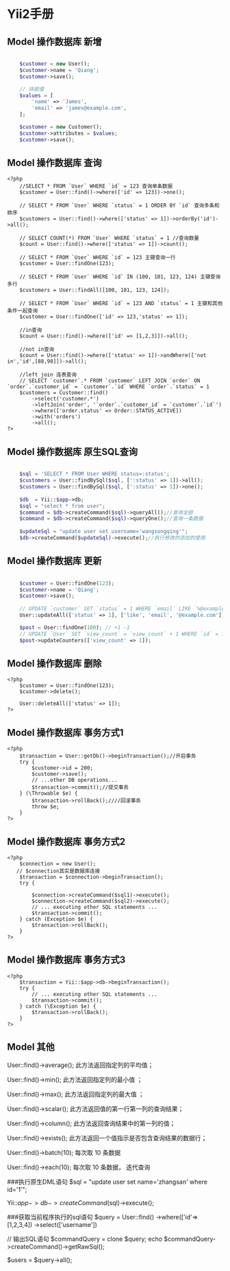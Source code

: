 # Yii2手册
## Model 操作数据库 新增
```php

	$customer = new User();
	$customer->name = 'Qiang';
	$customer->save();

	// 块赋值
	$values = [
		'name' => 'James',
		'email' => 'james@example.com',
	];

	$customer = new Customer();
	$customer->attributes = $values;
	$customer->save();
```
## Model 操作数据库 查询
    <?php
        //SELECT * FROM `User` WHERE `id` = 123 查询单条数据
		$customer = User::find()->where(['id' => 123])->one();

		// SELECT * FROM `User` WHERE `status` = 1 ORDER BY `id` 查询多条和排序
		$customers = User::find()->where(['status' => 1])->orderBy('id')->all();

		// SELECT COUNT(*) FROM `User` WHERE `status` = 1 //查询数量
		$count = User::find()->where(['status' => 1])->count();
		
		// SELECT * FROM `User` WHERE `id` = 123 主键查询一行
		$customer = User::findOne(123);

		// SELECT * FROM `User` WHERE `id` IN (100, 101, 123, 124) 主键查询多行
		$customers = User::findAll([100, 101, 123, 124]);

		// SELECT * FROM `User` WHERE `id` = 123 AND `status` = 1 主键和其他条件一起查询
		$customer = User::findOne(['id' => 123,'status' => 1]);
		
		//in查询
		$count = User::find()->where(['id' => [1,2,3]])->all();

		//not in查询
		$count = User::find()->where(['status' => 1])->andWhere(['not in','id',[88,98]])->all();

		//left join 连表查询
		// SELECT `customer`.* FROM `customer` LEFT JOIN `order` ON `order`.`customer_id` = `customer`.`id` WHERE `order`.`status` = 1
		$customers = Customer::find()
    		->select('customer.*')
    		->leftJoin('order', '`order`.`customer_id` = `customer`.`id`')
   			->where(['order.status' => Order::STATUS_ACTIVE])
    		->with('orders')
    		->all();
    ?>
## Model 操作数据库 原生SQL查询
```php

	$sql = 'SELECT * FROM User WHERE status=:status';
	$customers = User::findBySql($sql, [':status' => 1])->all();
	$customers = User::findBySql($sql, [':status' => 1])->one();
	
	$db  = Yii::$app->db;
	$sql = "select * from user";
	$command = $db->createCommand($sql)->queryAll();//查询全部
	$command = $db->createCommand($sql)->queryOne();//查询一条数据
	
	$updateSql = "update user set username='wangsongqing'";
	$db->createCommand($updateSql)->execute();//执行修改的添加的使用
```
## Model 操作数据库 更新
```php

   	$customer = User::findOne(123);
	$customer->name = 'Qiang';
	$customer->save();
	
	// UPDATE `customer` SET `status` = 1 WHERE `email` LIKE `%@example.com%`
	User::updateAll(['status' => 1], ['like', 'email', '@example.com']);		

	$post = User::findOne(100); // +1 -1
	// UPDATE `User` SET `view_count` = `view_count` + 1 WHERE `id` = 100
	$post->updateCounters(['view_count' => 1]);
```
## Model 操作数据库 删除
	<?php
        $customer = User::findOne(123);
		$customer->delete();

		User::deleteAll(['status' => 1]);
    ?>
## Model 操作数据库 事务方式1
	<?php
        $transaction = User::getDb()->beginTransaction();//开启事务
		try {
		    $customer->id = 200;
		    $customer->save();
		    // ...other DB operations...
		    $transaction->commit();//提交事务
		} (\Throwable $e) {
		    $transaction->rollBack();////回滚事务
		    throw $e;
		}
    ?>
## Model 操作数据库 事务方式2
	<?php
		$connection = new User();
       // $connection其实是数据库连接
		$transaction = $connection->beginTransaction();
		try {
			
		    $connection->createCommand($sql1)->execute();
		    $connection->createCommand($sql2)->execute();
		    // ... executing other SQL statements ...
		    $transaction->commit();
		} catch (Exception $e) {
		    $transaction->rollBack();
		}
    ?>
## Model 操作数据库 事务方式3
	<?php
		$transaction = Yii::$app->db->beginTransaction();
		try {
		    // ... executing other SQL statements ...
		    $transaction->commit();
		} catch (\Exception $e) {
		    $transaction->rollBack();
		}
    ?>
## Model 其他

User::find()->average();    此方法返回指定列的平均值；

User::find()->min();    此方法返回指定列的最小值 ；

User::find()->max();    此方法返回指定列的最大值 ；

User::find()->scalar();    此方法返回值的第一行第一列的查询结果；

User::find()->column();    此方法返回查询结果中的第一列的值；

User::find()->exists();    此方法返回一个值指示是否包含查询结果的数据行；

User::find()->batch(10);  每次取 10 条数据 

User::find()->each(10);  每次取 10 条数据， 迭代查询

###执行原生DML语句
$sql = "update user set name='zhangsan' where id='1'";

Yii::$app->db->createCommand($sql)->execute();

###获取当前程序执行的sql语句
$query = User::find() ->where(['id'=>[1,2,3,4]) ->select(['username'])

// 输出SQL语句
$commandQuery = clone $query;
echo $commandQuery->createCommand()->getRawSql();

$users = $query->all();
